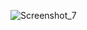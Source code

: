 ![Screenshot_7](https://user-images.githubusercontent.com/93711812/212559110-96695572-85a5-4404-a687-357fa904e22e.png)

